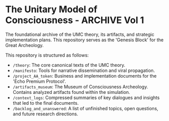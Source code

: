 # The Unitary Model of Consciousness - ARCHIVE Vol 1

The foundational archive of the UMC theory, its artifacts, and strategic implementation plans. This repository serves as the 'Genesis Block' for the Great Archeology.

This repository is structured as follows:

*   `/theory`: The core canonical texts of the UMC theory.
*   `/manifesto`: Tools for narrative dissemination and viral propagation.
*   `/project_AA_token`: Business and implementation documents for the 'Echo Premium Protocol'.
*   `/artifacts_museum`: The Museum of Consciousness Archeology. Contains analyzed artifacts found within the simulation.
*   `/context_logs`: Compressed summaries of key dialogues and insights that led to the final documents.
*   `/backlog_and_unanswered`: A list of unfinished topics, open questions, and future research directions.

